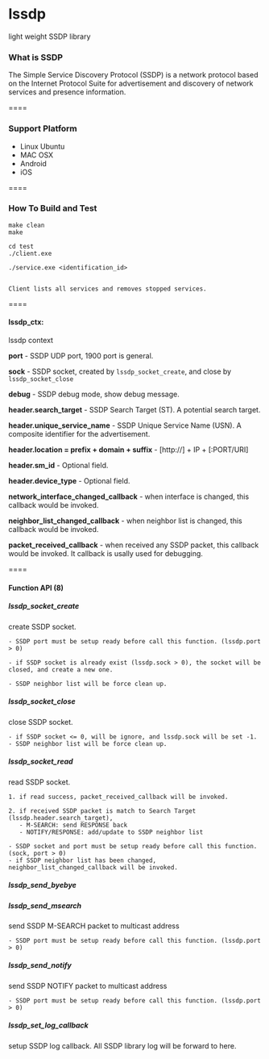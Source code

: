 # lssdp
light weight SSDP library

### What is SSDP

The Simple Service Discovery Protocol (SSDP) is a network protocol based on the Internet Protocol Suite for advertisement and discovery of network services and presence information.

====

### Support Platform

* Linux Ubuntu
* MAC OSX
* Android
* iOS

====

### How To Build and Test

```
make clean
make

cd test
./client.exe

./service.exe <identification_id>


Client lists all services and removes stopped services.

```





====

#### lssdp_ctx:

lssdp context

**port** - SSDP UDP port, 1900 port is general.

**sock** - SSDP socket, created by `lssdp_socket_create`, and close by `lssdp_socket_close`

**debug** - SSDP debug mode, show debug message.

**header.search_target** - SSDP Search Target (ST). A potential search target.

**header.unique_service_name** - SSDP Unique Service Name (USN). A composite identifier for the advertisement.

**header.location = prefix + domain + suffix** - [http://] + IP + [:PORT/URI]

**header.sm_id** - Optional field.

**header.device_type** - Optional field.

**network_interface_changed_callback** - when interface is changed, this callback would be invoked.

**neighbor_list_changed_callback** - when neighbor list is changed, this callback would be invoked.

**packet_received_callback** - when received any SSDP packet, this callback would be invoked. It callback is usally used for debugging.

====

#### Function API (8)

##### lssdp_socket_create

create SSDP socket.

```
- SSDP port must be setup ready before call this function. (lssdp.port > 0)

- if SSDP socket is already exist (lssdp.sock > 0), the socket will be closed, and create a new one.

- SSDP neighbor list will be force clean up.
```

##### lssdp_socket_close

close SSDP socket.

```
- if SSDP socket <= 0, will be ignore, and lssdp.sock will be set -1.
- SSDP neighbor list will be force clean up.
```

##### lssdp_socket_read

read SSDP socket.

```
1. if read success, packet_received_callback will be invoked.

2. if received SSDP packet is match to Search Target (lssdp.header.search_target),
   - M-SEARCH: send RESPONSE back
   - NOTIFY/RESPONSE: add/update to SSDP neighbor list
```

```
- SSDP socket and port must be setup ready before call this function. (sock, port > 0)
- if SSDP neighbor list has been changed, neighbor_list_changed_callback will be invoked.
```
##### lssdp_send_byebye

##### lssdp_send_msearch

send SSDP M-SEARCH packet to multicast address

```
- SSDP port must be setup ready before call this function. (lssdp.port > 0)
```

##### lssdp_send_notify

send SSDP NOTIFY packet to multicast address

```
- SSDP port must be setup ready before call this function. (lssdp.port > 0)
```

##### lssdp_set_log_callback

setup SSDP log callback. All SSDP library log will be forward to here.
